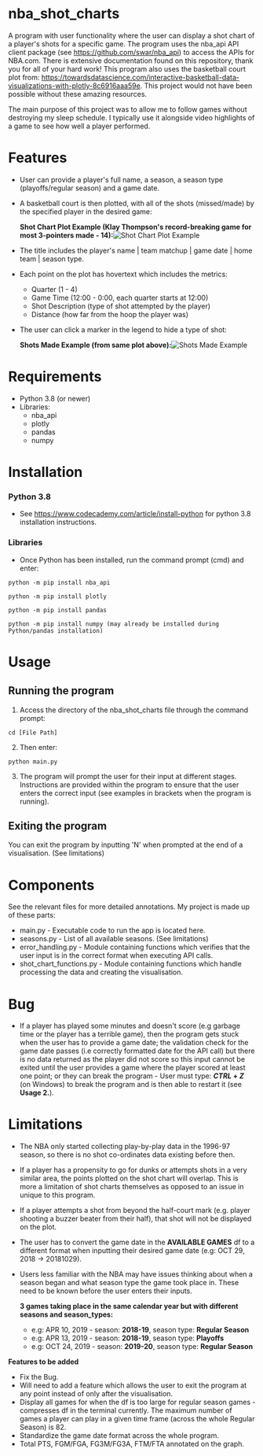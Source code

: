 # nba_shot_charts
A program with user functionality where the user can display a shot chart of a player's shots for a specific game. The program uses the nba_api API client package (see https://github.com/swar/nba_api) to access the APIs for NBA.com. There is extensive documentation found on this repository, thank you for all of your hard work! This program also uses the basketball court plot from: https://towardsdatascience.com/interactive-basketball-data-visualizations-with-plotly-8c6916aaa59e. This project would not have been possible without these amazing resources.

The main purpose of this project was to allow me to follow games without destroying my sleep schedule. I typically use it alongside video highlights of a game to see how well a player performed.
# Features
- User can provide a player's full name, a season, a season type (playoffs/regular season) and a game date.
- A basketball court is then plotted, with all of the shots (missed/made) by the specified player in the desired game:
  
    **Shot Chart Plot Example (Klay Thompson's record-breaking game for most 3-pointers made - 14):**![Shot Chart Plot Example](images/shot_chart.png)

- The title includes the player's name | team matchup | game date | home team | season type.
- Each point on the plot has hovertext which includes the metrics:
    - Quarter (1 - 4)
    - Game Time (12:00 - 0:00, each quarter starts at 12:00)
    - Shot Description (type of shot attempted by the player)
    - Distance (how far from the hoop the player was)


- The user can click a marker in the legend to hide a type of shot:

    **Shots Made Example (from same plot above):**![Shots Made Example](images/made_shots.png)
# Requirements
- Python 3.8 (or newer)
- Libraries: 
  - nba_api
  - plotly
  - pandas
  - numpy
  
# Installation
### Python 3.8
- See https://www.codecademy.com/article/install-python for python 3.8 installation instructions.

### Libraries
- Once Python has been installed, run the command prompt (cmd) and enter:
```
python -m pip install nba_api

python -m pip install plotly

python -m pip install pandas

python -m pip install numpy (may already be installed during Python/pandas installation)
```
# Usage
## Running the program
1. Access the directory of the nba_shot_charts file through the command prompt:
```
cd [File Path]
```
2. Then enter:
```
python main.py
```
3. The program will prompt the user for their input at different stages. Instructions are provided within the program to ensure that the user enters the correct input (see examples in brackets when the program is running).

## Exiting the program
You can exit the program by inputting 'N' when prompted at the end of a visualisation. (See limitations)

# Components
See the relevant files for more detailed annotations. My project is made up of these parts:

- main.py - Executable code to run the app is located here.
- seasons.py - List of all available seasons. (See limitations)
- error_handling.py - Module containing functions which verifies that the user input is in the correct format when executing API calls.
- shot_chart_functions.py - Module containing functions which handle processing the data and creating the visualisation.

# Bug
- If a player has played some minutes and doesn't score (e.g garbage time or the player has a terrible game), then the program gets stuck when the user has to provide a game date; the validation check for the game date passes (i.e correctly formatted date for the API call) but there is no data returned as the player did not score so this input cannot be exited until the user provides a game where the player scored at least one point; or they can break the program - User must type: ***CTRL* + *Z*** (on Windows) to break the program and is then able to restart it (see **Usage 2.**).
# Limitations
- The NBA only started collecting play-by-play data in the 1996-97 season, so there is no shot co-ordinates data existing before then.
- If a player has a propensity to go for dunks or attempts shots in a very similar area, the points plotted on the shot chart will overlap. This is more a limitation of shot charts themselves as opposed to an issue in unique to this program.
- If a player attempts a shot from beyond the half-court mark (e.g. player shooting a buzzer beater from their half), that shot will not be displayed on the plot.
- The user has to convert the game date in the **AVAILABLE GAMES** df to a different format when inputting their desired game date (e.g: OCT 29, 2018 -> 20181029).
- Users less familiar with the NBA may have issues thinking about when a season began and what season type the game took place in. These need to be known before the user enters their inputs.

    **3 games taking place in the same calendar year but with different seasons and season_types:**
  -  e.g: APR 10, 2019 - season: **2018-19**, season type: **Regular Season**
  -  e.g: APR 13, 2019 - season: **2018-19**, season type: **Playoffs**
  -  e.g: OCT 24, 2019 - season: **2019-20**, season type: **Regular Season**
  
**Features to be added**
- Fix the Bug.
- Will need to add a feature which allows the user to exit the program at any point instead of only after the visualisation.
- Display all games for when the df is too large for regular season games - compresses df in the terminal currently. The maximum number of games a player can play in a given time frame (across the whole Regular Season) is 82.
- Standardize the game date format across the whole program.
- Total PTS, FGM/FGA, FG3M/FG3A, FTM/FTA annotated on the graph.